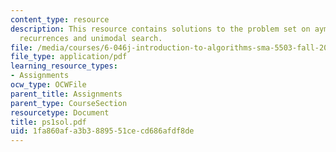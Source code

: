 ```yaml
---
content_type: resource
description: This resource contains solutions to the problem set on aymptotic notation,
  recurrences and unimodal search.
file: /media/courses/6-046j-introduction-to-algorithms-sma-5503-fall-2005/1fa860afa3b3889551cecd686afdf8de_ps1sol.pdf
file_type: application/pdf
learning_resource_types:
- Assignments
ocw_type: OCWFile
parent_title: Assignments
parent_type: CourseSection
resourcetype: Document
title: ps1sol.pdf
uid: 1fa860af-a3b3-8895-51ce-cd686afdf8de
---
```

